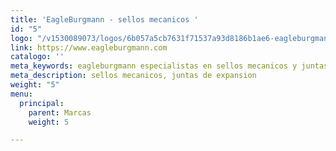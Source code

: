 ```yaml
---
title: 'EagleBurgmann - sellos mecanicos '
id: "5"
logo: "/v1530089073/logos/6b057a5cb7631f71537a93d8186b1ae6-eagleburgmann.jpg"
link: https://www.eagleburgmann.com
catalogo: ''
meta_keywords: eagleburgmann especialistas en sellos mecanicos y juntas de expansion
meta_description: sellos mecanicos, juntas de expansion
weight: "5"
menu:
  principal:
    parent: Marcas
    weight: 5

---
```

